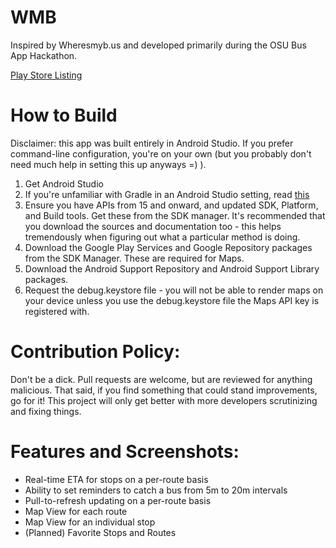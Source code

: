 WMB
===

Inspired by Wheresmyb.us and developed primarily during the OSU Bus App Hackathon.

[Play Store Listing](https://play.google.com/store/apps/details?id=com.jmstudios.corvallistransit)

How to Build
============
Disclaimer: this app was built entirely in Android Studio.  If you prefer command-line configuration, you're on your own (but you probably don't need much help in setting this up anyways =) ).

1. Get Android Studio
2. If you're unfamiliar with Gradle in an Android Studio setting, read [this](http://developer.android.com/sdk/installing/studio-build.html)
3. Ensure you have APIs from 15 and onward, and updated SDK, Platform, and Build tools.  Get these from the SDK manager.  It's recommended that you download the sources and documentation too - this helps tremendously when figuring out what a particular method is doing.
4. Download the Google Play Services and Google Repository packages from the SDK Manager.  These are required for Maps.
5. Download the Android Support Repository and Android Support Library packages.
6. Request the debug.keystore file - you will not be able to render maps on your device unless you use the debug.keystore file the Maps API key is registered with.

Contribution Policy:
====================
Don't be a dick.  Pull requests are welcome, but are reviewed for anything malicious.  That said, if you find something that could stand improvements, go for it!  This project will only get better with more developers scrutinizing and fixing things.

Features and Screenshots:
=========================

- Real-time ETA for stops on a per-route basis
- Ability to set reminders to catch a bus from 5m to 20m intervals
- Pull-to-refresh updating on a per-route basis
- Map View for each route
- Map View for an individual stop
- (Planned) Favorite Stops and Routes
